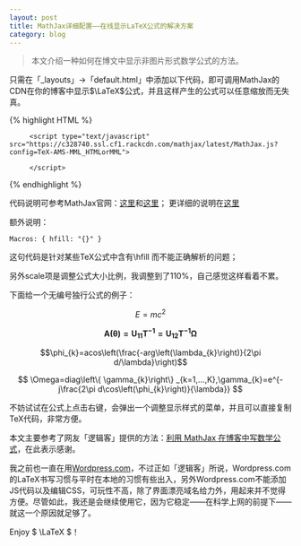 ```yaml
---
layout: post
title: MathJax详细配置——在线显示LaTeX公式的解决方案
category: blog
---
```


> 本文介绍一种如何在博文中显示非图片形式数学公式的方法。

只需在「_layouts」->「default.html」中添加以下代码，即可调用MathJax的CDN在你的博客中显示$\LaTeX$公式，并且这样产生的公式可以任意缩放而无失真。

{% highlight HTML %}
 <script type="text/x-mathjax-config">
     MathJax.Hub.Config({
         tex2jax: {
             inlineMath: [
                 ['$', '$'],
                 ['\\(', '\\)']
             ],
             displayMath: [
                 ['$$', '$$'],
                 ["\\[", "\\]"]
             ],
             processEscapes: true
         },
         TeX: {
             extensions: ["AMSmath.js", "AMSsymbols.js"],
             equationNumbers: {
                 autoNumber: ["AMS"],
                 useLabelIds: true
             },
             Macros: {
                 hfill: "{}"
             }
         },
         "HTML-CSS": {
             linebreaks: {
                 automatic: true
             },
             availableFonts: ["TeX"],
             scale: 110
         },
         SVG: {
             linebreaks: {
                 automatic: true
             }
         }
     });
		 </script>
		 <script type="text/javascript" src="https://c328740.ssl.cf1.rackcdn.com/mathjax/latest/MathJax.js?config=TeX-AMS-MML_HTMLorMML">
     
		 </script>		 
{% endhighlight %}

代码说明可参考MathJax官网：[这里](http://docs.mathjax.org/en/latest/start.html#mathjax-cdn)和[这里](http://docs.mathjax.org/en/latest/configuration.html#loading)；
更详细的说明在[这里](http://docs.mathjax.org/en/latest/tex.html#tex-support)

额外说明：

	Macros: { hfill: "{}" }
	
这句代码是针对某些TeX公式中含有\hfill 而不能正确解析的问题；

另外scale项是调整公式大小比例，我调整到了110%，自己感觉这样看着不累。

下面给一个无编号独行公式的例子：

$$ E=mc^2 $$

$$ \mathbf{A\left(\theta\right)=U_{11}T^{-1}=U_{12}T^{-1}\Omega} $$

$$\phi_{k}=acos\left(\frac{-arg\left(\lambda_{k}\right)}{2\pi d/\lambda}\right)$$

$$ \Omega=diag\left\{ \gamma_{k}\right\} _{k=1,...,K},\gamma_{k}=e^{-j\frac{2\pi d\cos\left(\phi_{k}\right)}{\lambda}} $$

不妨试试在公式上点击右键，会弹出一个调整显示样式的菜单，并且可以直接复制TeX代码，非常方便。 


本文主要参考了网友「逻辑客」提供的方法：[利用 MathJax 在博客中写数学公式](http://logicer.blogspot.com/2012/08/latex-wordpress.html)，在此表示感谢。 

我之前也一直在用[Wordpress.com](http://andnot.wordpress.com/)，不过正如「逻辑客」所说，Wordpress.com的LaTeX书写习惯与平时在本地的习惯有些出入，另外Wordpress.com不能添加JS代码以及编辑CSS，可玩性不高，除了界面漂亮域名给力外，用起来并不觉得方便。尽管如此，我还是会继续使用它，因为它稳定——在科学上网的前提下——就这一个原因就足够了。

Enjoy $ \LaTeX $！

